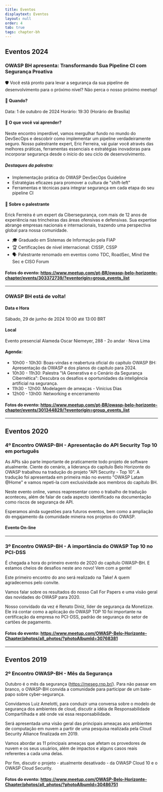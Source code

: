 ```yaml
---
title: Eventos
displaytext: Eventos 
layout: null
order: 4
tab: true
tags: chapter-bh
---
```


## Eventos 2024

### OWASP BH apresenta: Transformando Sua Pipeline CI com Segurança Proativa

🛡️ Você está pronto para levar a segurança da sua pipeline de desenvolvimento para o próximo nível? Não perca o nosso próximo meetup!

#### 📅 Quando?

Data: 1 de outubro de 2024
Horário: 19:30 (Horário de Brasília)

#### 🎯 O que você vai aprender?

Neste encontro imperdível, vamos mergulhar fundo no mundo do DevSecOps e descobrir como implementar um pipeline verdadeiramente seguro. Nosso palestrante expert, Eric Ferreira, vai guiar você através das melhores práticas, ferramentas essenciais e estratégias inovadoras para incorporar segurança desde o início do seu ciclo de desenvolvimento.

##### Destaques da palestra:

- Implementação prática do OWASP DevSecOps Guideline
- Estratégias eficazes para promover a cultura de "shift-left"
- Ferramentas e técnicas para integrar segurança em cada etapa do seu pipeline CI

#### 🎤 Sobre o palestrante

Erick Ferreira é um expert da Cibersegurança, com mais de 12 anos de experiência nas trincheiras das áreas ofensivas e defensivas. Sua expertise abrange empresas nacionais e internacionais, trazendo uma perspectiva global para nossa comunidade.

- 🎓 Graduado em Sistemas de Informação pela FIAP
- 🏆 Certificações de nível internacional: CISSP, CSSP
- 🗣️ Palestrante renomado em eventos como TDC, RoadSec, Mind the Sec e CISO Forum


#### Fotos do evento: <https://www.meetup.com/pt-BR/owasp-belo-horizonte-chapter/events/303372739/?eventorigin=group_events_list>

---

### OWASP BH está de volta!

#### Data e Hora
Sábado, 29 de junho de 2024
10:00 até 13:00 BRT

#### Local
Evento presencial
Alameda Oscar Niemeyer, 288 - 2o andar · Nova Lima 

#### Agenda:
- 10h00 - 10h30: Boas-vindas e reabertura oficial do capítulo OWASP BH: Apresentação da OWASP e dos planos do capítulo para 2024.
- 10h30 - 11h30: Palestra "IA Generativa e o Cenário da Segurança Cibernética": Descubra os desafios e oportunidades da inteligência artificial na segurança.
- 11h30 - 12h00: Modelagem de ameaças - Vinícius Dias
- 12h00 - 13h00: Networking e encerramento

#### Fotos do evento: <https://www.meetup.com/pt-BR/owasp-belo-horizonte-chapter/events/301344829/?eventorigin=group_events_list>

---

## Eventos 2020

### 4º Encontro OWASP-BH - Apresentação do API Security Top 10 em português

As APIs são parte importante de praticamente todo projeto de software atualmente. Ciente do cenário, a liderança do capítulo Belo Horizonte do OWASP trabalhou na tradução do projeto "API Security - Top 10". A tradução foi apresentada em primeira mão no evento "OWASP Latam @Home" e vamos repeti-la com exclusividade aos membros do capítulo BH.

Neste evento online, vamos reapresentar como o trabalho de tradução aconteceu, além de falar de cada aspecto identificado na documentação como riscos de segurança de API.

Esperamos ainda sugestões para futuros eventos, bem como a ampliação do engajamento da comunidade mineira nos projetos do OWASP.

#### Evento On-line

---

### 3º Encontro OWASP-BH - A importância do OWASP Top 10 no PCI-DSS

É chegada a hora do primeiro evento de 2020 do capítulo OWASP-BH. E estamos cheios de desafios neste ano novo! Vem com a gente!

Este primeiro encontro do ano será realizado na Take! A quem agradecemos pelo convite.

Vamos falar sobre os resultados do nosso Call For Papers e uma visão geral das novidades do OWASP para 2020.

Nosso convidado da vez é Renato Diniz, líder de segurança da Monetizze. Ele irá contar como a aplicação do OWASP TOP 10 foi importante na certificação da empresa no PCI-DSS, padrão de segurança do setor de cartões de pagamento.

#### Fotos do evento: <https://www.meetup.com/OWASP-Belo-Horizonte-Chapter/photos/all_photos/?photoAlbumId=30768381>

---

## Eventos 2019

### 2º Encontro OWASP-BH - Mês da Segurança

Outubro é o mês da segurança (<https://meseg.rnp.br/>). Para não passar em branco, o OWASP-BH convida a comunidade para participar de um bate-papo sobre cyber-segurança.

Convidamos Luiz Amelotti, para conduzir uma conversa sobre o modelo de segurança dos ambientes de cloud, discutir a idéia de Responsabilidade Compartilhada e até onde vai essa responsabilidade.

Será apresentada uma visão geral das principais ameaças aos ambientes de computação em nuvem a partir de uma pesquisa realizada pela Cloud Security Alliance finalizada em 2019.

Vamos abordar as 11 principais ameaças que afetam os provedores de nuvem e os seus usuários, além de impactos e alguns casos reais referentes a cada uma delas.

Por fim, discutir o projeto - atualmente desativado - da OWASP Cloud 10 e o OWASP Cloud Security.

#### Fotos do evento: <https://www.meetup.com/OWASP-Belo-Horizonte-Chapter/photos/all_photos/?photoAlbumId=30486751>
